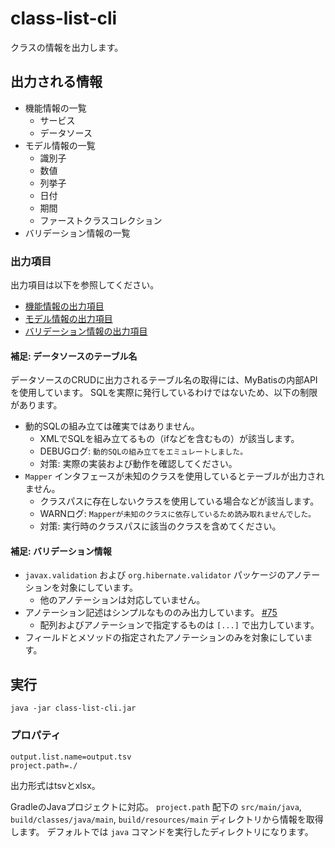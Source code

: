 # class-list-cli

クラスの情報を出力します。

## 出力される情報

- 機能情報の一覧
    - サービス
    - データソース
- モデル情報の一覧
    - 識別子
    - 数値
    - 列挙子
    - 日付
    - 期間
    - ファーストクラスコレクション
- バリデーション情報の一覧

### 出力項目

出力項目は以下を参照してください。

- [機能情報の出力項目](../jig-core/src/main/java/jig/domain/model/report/method/MethodPerspective.java)
- [モデル情報の出力項目](../jig-core/src/main/java/jig/domain/model/report/type/TypePerspective.java)
- [バリデーション情報の出力項目](../jig-core/src/main/java/jig/domain/model/report/type/TypePerspective.java)

#### 補足: データソースのテーブル名

データソースのCRUDに出力されるテーブル名の取得には、MyBatisの内部APIを使用しています。
SQLを実際に発行しているわけではないため、以下の制限があります。

- 動的SQLの組み立ては確実ではありません。
    - XMLでSQLを組み立てるもの（ifなどを含むもの）が該当します。
    - DEBUGログ: `動的SQLの組み立てをエミュレートしました。`
    - 対策: 実際の実装および動作を確認してください。
- `Mapper` インタフェースが未知のクラスを使用しているとテーブルが出力されません。
    - クラスパスに存在しないクラスを使用している場合などが該当します。
    - WARNログ: `Mapperが未知のクラスに依存しているため読み取れませんでした。`
    - 対策: 実行時のクラスパスに該当のクラスを含めてください。

#### 補足: バリデーション情報

- `javax.validation` および `org.hibernate.validator` パッケージのアノテーションを対象にしています。
    - 他のアノテーションは対応していません。
- アノテーション記述はシンプルなもののみ出力しています。 [#75](https://github.com/irof/Jig/issues/75)
    - 配列およびアノテーションで指定するものは `[...]` で出力しています。
- フィールドとメソッドの指定されたアノテーションのみを対象にしています。

## 実行

```
java -jar class-list-cli.jar 
```

### プロパティ

```
output.list.name=output.tsv
project.path=./
```

出力形式はtsvとxlsx。

GradleのJavaプロジェクトに対応。
`project.path` 配下の `src/main/java`, `build/classes/java/main`, `build/resources/main` ディレクトリから情報を取得します。
デフォルトでは `java` コマンドを実行したディレクトリになります。
